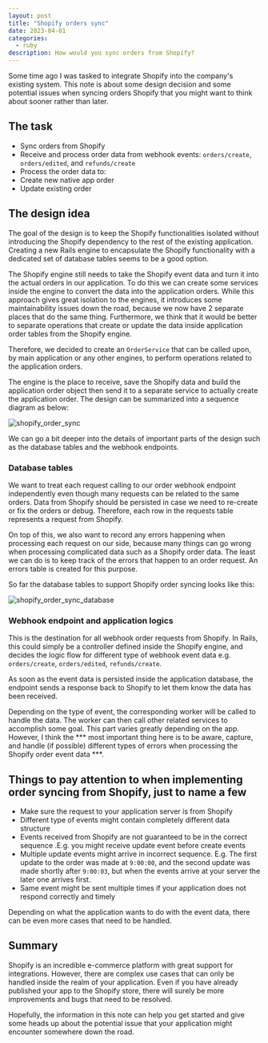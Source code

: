 ```yaml
---
layout: post
title: "Shopify orders sync"
date: 2023-04-01
categories:
  - ruby
description: How would you sync orders from Shopify?
---
```


Some time ago I was tasked to integrate Shopify into the company's existing system. This note is about some design decision and some potential issues when syncing orders Shopify that you might want to think about sooner rather than later.

## The task
* Sync orders from Shopify
* Receive and process order data from webhook events: `orders/create`, `orders/edited`, and `refunds/create`
* Process the order data to: 
* Create new native app order
* Update existing order

## The design idea
The goal of the design is to keep the Shopify functionalities isolated without introducing the Shopify dependency to the rest of the existing application. Creating a new Rails engine to encapsulate the Shopify functionality with a dedicated set of database tables seems to be a good option.

The Shopify engine still needs to take the Shopify event data and turn it into the actual orders in our application. To do this we can create some services inside the engine to convert the data into the application orders. While this approach gives great isolation to the engines, it introduces some maintainability issues down the road, because we now have 2 separate places that do the same thing. Furthermore, we think that it would be better to separate operations that create or update the data inside application order tables from the Shopify engine.

Therefore, we decided to create an `OrderService` that can be called upon, by main application or any other engines, to perform operations related to the application orders.

The engine is the place to receive, save the Shopify data and build the application order object then send it to a separate service to actually create the application order. The design can be summarized into a sequence diagram as below:

![shopify_order_sync](https://cdn.discordapp.com/attachments/1090947545477427264/1091648268682928190/image.png)

We can go a bit deeper into the details of important parts of the design such as the database tables and the webhook endpoints.

### Database tables
We want to treat each request calling to our order webhook endpoint independently even though many requests can be related to the same orders. Data from Shopify should be persisted in case we need to re-create or fix the orders or debug. Therefore, each row in the requests table represents a request from Shopify.

On top of this, we also want to record any errors happening when processing each request on our side, because many things can go wrong when processing complicated data such as a Shopify order data. The least we can do is to keep track of the errors that happen to an order request. An errors table is created for this purpose.

So far the database tables to support Shopify order syncing looks like this:

![shopify_order_sync_database](https://cdn.discordapp.com/attachments/1090947545477427264/1091648327214444644/image.png)

### Webhook endpoint and application logics
This is the destination for all webhook order requests from Shopify. In Rails, this could simply be a controller defined inside the Shopify engine, and decides the logic flow for different type of webhook event data e.g. `orders/create`,  `orders/edited`,  `refunds/create`.

As soon as the event data is persisted inside the application database, the endpoint sends a response back to Shopify to let them know the data has been received. 

Depending on the type of event, the corresponding worker will be called to handle the data. The worker can then call other related services to accomplish some goal. This part varies greatly depending on the app. However, I think the *** most important thing here is to be aware, capture, and handle (if possible) different types of errors when processing the Shopify order event data ***.

## Things to pay attention to when implementing order syncing from Shopify, just to name a few
* Make sure the request to your application server is from Shopify
* Different type of events might contain completely different data structure
* Events received from Shopify are not guaranteed to be in the correct sequence .E.g. you might receive update event before create events
* Multiple update events might arrive in incorrect sequence. E.g. The first update to the order was made at `9:00:00`, and the second update was made shortly after `9:00:03`, but when the events arrive at your server the later one arrives first.
* Same event might be sent multiple times if your application does not respond correctly and timely

Depending on what the application wants to do with the event data, there can be even more cases that need to be handled.

## Summary
Shopify is an incredible e-commerce platform with great support for integrations. However, there are complex use cases that can only be handled inside the realm of your application. Even if you have already published your app to the Shopify store, there will surely be more improvements and bugs that need to be resolved. 

Hopefully, the information in this note can help you get started and give some heads up about the potential issue that your application might encounter somewhere down the road.
